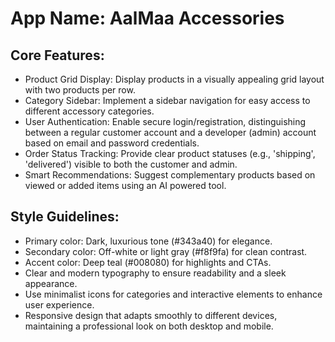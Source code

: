 # **App Name**: AalMaa Accessories

## Core Features:

- Product Grid Display: Display products in a visually appealing grid layout with two products per row.
- Category Sidebar: Implement a sidebar navigation for easy access to different accessory categories.
- User Authentication: Enable secure login/registration, distinguishing between a regular customer account and a developer (admin) account based on email and password credentials.
- Order Status Tracking: Provide clear product statuses (e.g., 'shipping', 'delivered') visible to both the customer and admin.
- Smart Recommendations: Suggest complementary products based on viewed or added items using an AI powered tool.

## Style Guidelines:

- Primary color: Dark, luxurious tone (#343a40) for elegance.
- Secondary color: Off-white or light gray (#f8f9fa) for clean contrast.
- Accent color: Deep teal (#008080) for highlights and CTAs.
- Clear and modern typography to ensure readability and a sleek appearance.
- Use minimalist icons for categories and interactive elements to enhance user experience.
- Responsive design that adapts smoothly to different devices, maintaining a professional look on both desktop and mobile.